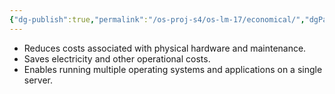 ```yaml
---
{"dg-publish":true,"permalink":"/os-proj-s4/os-lm-17/economical/","dgPassFrontmatter":true}
---
```


- Reduces costs associated with physical hardware and maintenance.
- Saves electricity and other operational costs.
- Enables running multiple operating systems and applications on a single server.